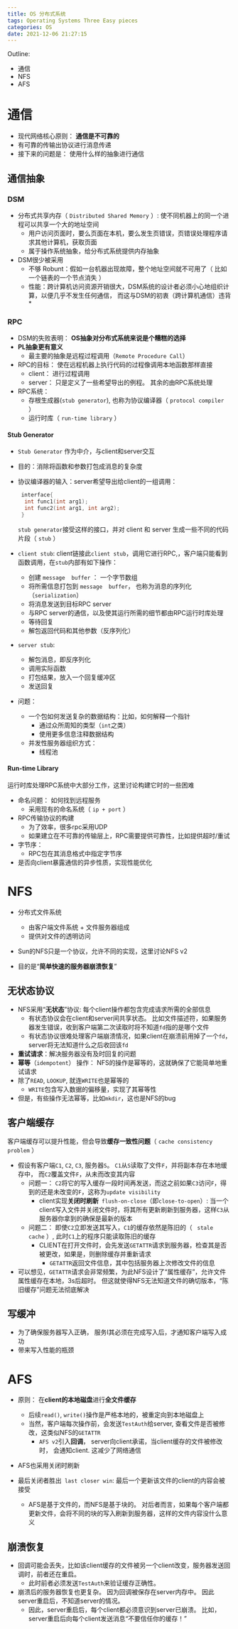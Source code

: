 ```yaml
---
title: OS 分布式系统
tags: Operating Systems Three Easy pieces
categories: OS
date: 2021-12-06 21:27:15
---
```



Outline:

* 通信
* NFS
* AFS

<!--more-->

# 通信

*  现代网络核心原则： **通信是不可靠的**
* 有可靠的传输出协议进行消息传递
* 接下来的问题是： 使用什么样的抽象进行通信

## 通信抽象

### DSM

* 分布式共享内存（ `Distributed Shared Memory`  ）:   使不同机器上的同一个进程可以共享一个大的地址空间
  * 用户访问页面时，要么页面在本机，要么发生页错误，页错误处理程序请求其他计算机，获取页面
  * 属于操作系统抽象，给分布式系统提供内存抽象
* DSM很少被采用
  * 不够 Robunt：假如一台机器出现故障，整个地址空间就不可用了（ 比如一个链表的一个节点消失 ）
  * 性能：跨计算机访问资源开销很大，DSM系统的设计者必须小心地组织计算，以便几乎不发生任何通信， 而这与DSM的初衷（跨计算机通信）违背* 

### RPC

* DSM的失败表明： **OS抽象对分布式系统来说是个糟糕的选择**
* **PL抽象更有意义**
  * 最主要的抽象是远程过程调用（`Remote Procedure Call`）
* RPC的目标： 使在远程机器上执行代码的过程像调用本地函数那样直接
  * client： 进行过程调用
  * server： 只是定义了一些希望导出的例程。 其余的由RPC系统处理
* RPC系统：
  * 存根生成器(`stub generator`), 也称为协议编译器（ `protocol compiler` ）
  * 运行时库（ `run-time library` ）

#### Stub Generator

* `Stub Generator`  作为中介，与client和server交互
* 目的：消除将函数和参数打包成消息的复杂度

* 协议编译器的输入：server希望导出给client的一组调用：

  ```c
   interface{
   	int func1(int arg1);
   	int func2(int arg1, int arg2);
   }
  ```

  `stub generator`接受这样的接口，并对 client 和 server 生成一些不同的代码片段（ `stub` ）

* `client stub`: client链接此`client stub`，调用它进行RPC,，客户端只能看到函数调用，在`stub`内部有如下操作：

  *  创建 `message  buffer` ： 一个字节数组
  * 将所需信息打包到 `message  buffer`， 也称为消息的序列化（`serialization`）
  *  将消息发送到目标RPC server
    * 与RPC server的通信，以及使其运行所需的细节都由RPC运行时库处理
  * 等待回复
  * 解包返回代码和其他参数（反序列化）

* `server stub`:

  *  解包消息，即反序列化
  * 调用实际函数
  * 打包结果，放入一个回复缓冲区
  * 发送回复

* 问题：

  * 一个包如何发送复杂的数据结构：比如，如何解释一个指针
    * 通过众所周知的类型（`int`之类）
    * 使用更多信息注释数据结构
  * 并发性服务器组织方式：
    * 线程池

#### Run-time Library

运行时库处理RPC系统中大部分工作，这里讨论构建它时的一些困难

* 命名问题： 如何找到远程服务
  * 采用现有的命名系统（  `ip + port` ）
* RPC传输协议的构建
  * 为了效率，很多rpc采用UDP
  * 如果建立在不可靠的传输层上，RPC需要提供可靠性，比如提供超时/重试
* 字节序：
  * RPC包在其消息格式中指定字节序
* 是否向client暴露通信的异步性质，实现性能优化

# NFS

* 分布式文件系统
  * 由客户端文件系统 + 文件服务器组成
  * 提供对文件的透明访问

* Sun的NFS只是一个协议，允许不同的实现，这里讨论NFS v2
* 目的是“**简单快速的服务器崩溃恢复**”

## 无状态协议

* NFS采用“**无状态**”协议: 每个client操作都包含完成请求所需的全部信息
  * 有状态协议会在client和server间共享状态。 比如文件描述符，如果服务器发生错误，收到客户端第二次读取时将不知道`fd`指的是哪个文件
  * 有状态协议很难处理客户端崩溃情况，如果client在崩溃前用掉了一个`fd`， server将无法知道什么之后收回该`fd`
* **重试请求**：解决服务器没有及时回复的问题
*  **幂等**（`idempotent`）   操作： NFS的操作是幂等的，这就确保了它能简单地重试请求
  * 除了`READ`, `LOOKUP`, 就连`WRITE`也是幂等的
    * `WRITE`包含写入数据的偏移量，实现了其幂等性
  * 但是，有些操作无法幂等，比如`mkdir`，这也是NFS的bug

## 客户端缓存

客户端缓存可以提升性能，但会导致**缓存一致性问题**（ `cache consistency problem` ）

* 假设有客户端`C1`, `C2`, `C3`, 服务器`S`。 `C1`从`S`读取了文件`F`，并将副本存在本地缓存中， 而`C2`覆盖文件`F`，从未而改变其内容
  * 问题一： `C2`将它的写入缓存一段时间再发送，而这之前如果`C3`访问`F`，得到的还是未改变的`F`，这称为`update visibility`
    * client实现**关闭时刷新**` flush-on-close`（即`close-to-open`）: 当一个client写入文件并关闭文件时，将其所有更新刷新到服务器，这样`C3`从服务器你拿到的确保是最新的版本
  * 问题二： 即使`C2`立即发送其写入，`C1`的缓存依然是陈旧的（ ` stale cache` ）, 此时`C1`上的程序只能读取陈旧的缓存
    * CLIENT在打开文件时，会先发送`GETATTR`请求到服务器，检查其是否被更改，如果是，则删除缓存并重新请求
      * `GETATTR`返回文件信息，其中包括服务器上次修改文件的信息
* 可以想见，`GETATTR`请求会非常频繁，为此NFS设计了“属性缓存”，允许文件属性缓存在本地，3s后超时。 但这就使得NFS无法知道文件的确切版本，“陈旧缓存”问题无法彻底解决

## 写缓冲

* 为了确保服务器写入正确， 服务I其必须在完成写入后，才通知客户端写入成功
* 带来写入性能的瓶颈



# AFS

* 原则： 在**client的本地磁盘**进行**全文件缓存**

  * 后续`read()`, `write()`操作是严格本地的，被重定向到本地磁盘上
  * 当然，客户端每次操作前，会发送`TestAuth`给server, 查看文件是否被修改，这类似NFS的`GETATTR`
    * `AFS v2`引入**回调**， server向client承诺，当client缓存的文件被修改时， 会通知client. 这减少了网络通信

  

* AFS也采用关闭时刷新
* 最后关闭者胜出` last closer win`: 最后一个更新该文件的client的内容会被接受
  * AFS是基于文件的，而NFS是基于块的。 对后者而言，如果每个客户端都更新文件，会将不同的块的写入刷新到服务器，这样的文件内容没什么意义

## 崩溃恢复

* 回调可能会丢失，比如该client缓存的文件被另一个client改变，服务器发送回调时，前者还在重启。 
  * 此时前者必须发送`TestAuth`来验证缓存正确性。 
* 崩溃后的服务器恢复也更复杂。 因为回调被保存在server内存中。 因此server重启后，不知道server的情况。
  * 因此，server重启后，每个client都必须意识到server已崩溃。 比如，server重启后向每个client发送消息“不要信任你的缓存！”

